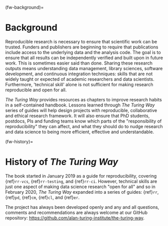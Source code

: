 (fw-background)=
# Background

Reproducible research is necessary to ensure that scientific work can be trusted. Funders and publishers are beginning to require that publications include access to the underlying data and the analysis code. 
The goal is to ensure that all results can be independently verified and built upon in future work. 
This is sometimes easier said than done. 
Sharing these research outputs means understanding data management, library sciences, software development, and continuous integration techniques: skills that are not widely taught or expected of academic researchers and data scientists.
Furthermore, 'technical skill' alone is not sufficient for making research reproducible and open for all.

_The Turing Way_ provides resources as chapters to improve research habits in a self-contained handbook.
Lessons learned through _The Turing Way_ series of guides will help design projects with reproducible, collaborative and ethical research framework. 
It will also ensure that PhD students, postdocs, PIs and funding teams know which parts of the "responsibility of reproducibility" they can affect, and what they should do to nudge research and data science to being more efficient, effective and understandable.

(fw-history)=
# History of _The Turing Way_

The book started in January 2019 as a guide for reproducibility, covering {ref}`rr-vcs`, {ref}`rr-testing`, and {ref}`rr-ci`. However, technical skills are just one aspect of making data science research "open for all" and so in February 2020, _The Turing Way_ expanded into a series of guides: {ref}`rr`, {ref}`pd`, {ref}`cm`, {ref}`cl`, and {ref}`er`.

The project has always been developed openly and any and all questions, comments and recommendations are always welcome at our GitHub repository: https://github.com/alan-turing-institute/the-turing-way.